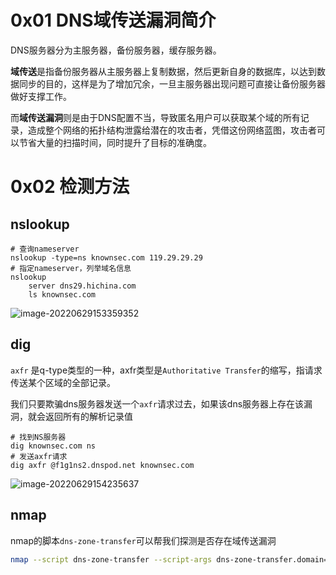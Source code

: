 # 0x01 DNS域传送漏洞简介

DNS服务器分为主服务器，备份服务器，缓存服务器。

**域传送**是指备份服务器从主服务器上复制数据，然后更新自身的数据库，以达到数据同步的目的，这样是为了增加冗余，一旦主服务器出现问题可直接让备份服务器做好支撑工作。

而**域传送漏洞**则是由于DNS配置不当，导致匿名用户可以获取某个域的所有记录，造成整个网络的拓扑结构泄露给潜在的攻击者，凭借这份网络蓝图，攻击者可以节省大量的扫描时间，同时提升了目标的准确度。

# 0x02 检测方法

## nslookup

```
# 查询nameserver
nslookup -type=ns knownsec.com 119.29.29.29
# 指定nameserver，列举域名信息
nslookup
    server dns29.hichina.com
    ls knownsec.com
```

![image-20220629153359352](https://cdn.jsdelivr.net/gh/R1card0-tutu/R1card0-tutu@main/img/202206291533699.png)

## dig

`axfr` 是q-type类型的一种，axfr类型是`Authoritative Transfer`的缩写，指请求传送某个区域的全部记录。

我们只要欺骗dns服务器发送一个`axfr`请求过去，如果该dns服务器上存在该漏洞，就会返回所有的解析记录值

```
# 找到NS服务器
dig knownsec.com ns
# 发送axfr请求
dig axfr @f1g1ns2.dnspod.net knownsec.com
```

![image-20220629154235637](https://cdn.jsdelivr.net/gh/R1card0-tutu/R1card0-tutu@main/img/202206291542940.png)

## nmap

nmap的脚本`dns-zone-transfer`可以帮我们探测是否存在域传送漏洞

```bash
nmap --script dns-zone-transfer --script-args dns-zone-transfer.domain=knownsec.com -p 53 -Pn f1g1ns1.dnspod.net
```